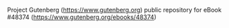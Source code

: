 Project Gutenberg (https://www.gutenberg.org) public repository for eBook #48374 (https://www.gutenberg.org/ebooks/48374)
